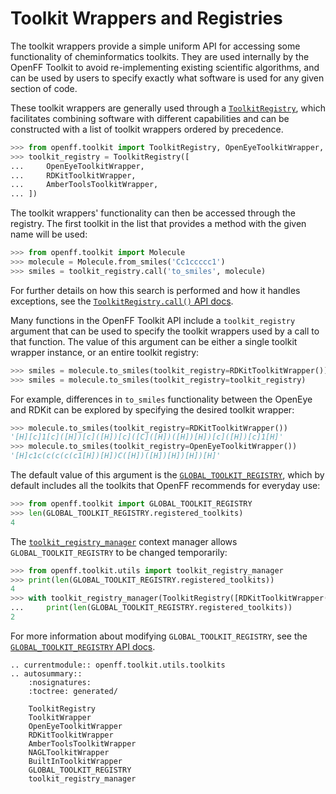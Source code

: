 # Toolkit Wrappers and Registries

The toolkit wrappers provide a simple uniform API for accessing some functionality of cheminformatics toolkits. They are used internally by the OpenFF Toolkit to avoid re-implementing existing scientific algorithms, and can be used by users to specify exactly what software is used for any given section of code.

These toolkit wrappers are generally used through a [`ToolkitRegistry`], which facilitates combining software with different capabilities and can be constructed with a list of toolkit wrappers ordered by precedence. 

```python
>>> from openff.toolkit import ToolkitRegistry, OpenEyeToolkitWrapper, RDKitToolkitWrapper, AmberToolsToolkitWrapper
>>> toolkit_registry = ToolkitRegistry([
...     OpenEyeToolkitWrapper, 
...     RDKitToolkitWrapper, 
...     AmberToolsToolkitWrapper,
... ])

```

The toolkit wrappers' functionality can then be accessed through the registry. The first toolkit in the list that provides a method with the given name will be used:

```python
>>> from openff.toolkit import Molecule
>>> molecule = Molecule.from_smiles('Cc1ccccc1')
>>> smiles = toolkit_registry.call('to_smiles', molecule)

```

For further details on how this search is performed and how it handles exceptions, see the [`ToolkitRegistry.call()` API docs].

Many functions in the OpenFF Toolkit API include a `toolkit_registry` argument that can be used to specify the toolkit wrappers used by a call to that function. The value of this argument can be either a single toolkit wrapper instance, or an entire toolkit registry:

```python
>>> smiles = molecule.to_smiles(toolkit_registry=RDKitToolkitWrapper())
>>> smiles = molecule.to_smiles(toolkit_registry=toolkit_registry)

```

For example, differences in `to_smiles` functionality between the OpenEye and RDKit can be explored by specifying the desired toolkit wrapper:

```python
>>> molecule.to_smiles(toolkit_registry=RDKitToolkitWrapper())
'[H][c]1[c]([H])[c]([H])[c]([C]([H])([H])[H])[c]([H])[c]1[H]'
>>> molecule.to_smiles(toolkit_registry=OpenEyeToolkitWrapper())
'[H]c1c(c(c(c(c1[H])[H])C([H])([H])[H])[H])[H]'

```

The default value of this argument is the [`GLOBAL_TOOLKIT_REGISTRY`], which by default includes all the toolkits that OpenFF recommends for everyday use:

```python
>>> from openff.toolkit import GLOBAL_TOOLKIT_REGISTRY
>>> len(GLOBAL_TOOLKIT_REGISTRY.registered_toolkits)
4

```

The [`toolkit_registry_manager`] context manager allows `GLOBAL_TOOLKIT_REGISTRY` to be changed temporarily:

```python
>>> from openff.toolkit.utils import toolkit_registry_manager
>>> print(len(GLOBAL_TOOLKIT_REGISTRY.registered_toolkits))
4
>>> with toolkit_registry_manager(ToolkitRegistry([RDKitToolkitWrapper(), AmberToolsToolkitWrapper()])):
...     print(len(GLOBAL_TOOLKIT_REGISTRY.registered_toolkits))
2

```

For more information about modifying `GLOBAL_TOOLKIT_REGISTRY`, see the [`GLOBAL_TOOLKIT_REGISTRY` API docs].

[`ToolkitRegistry`]: openff.toolkit.utils.toolkits.ToolkitRegistry
[`ToolkitRegistry.call()` API docs]: openff.toolkit.utils.toolkits.ToolkitRegistry.call
[`ToolkitRegistry.call`]: openff.toolkit.utils.toolkits.ToolkitRegistry.call
[`GLOBAL_TOOLKIT_REGISTRY`]: openff.toolkit.utils.toolkits.GLOBAL_TOOLKIT_REGISTRY
[`toolkit_registry_manager`]: openff.toolkit.utils.toolkits.toolkit_registry_manager
[`GLOBAL_TOOLKIT_REGISTRY` API docs]: openff.toolkit.utils.toolkits.GLOBAL_TOOLKIT_REGISTRY

```{eval-rst}
.. currentmodule:: openff.toolkit.utils.toolkits
.. autosummary::
    :nosignatures:
    :toctree: generated/

    ToolkitRegistry
    ToolkitWrapper
    OpenEyeToolkitWrapper
    RDKitToolkitWrapper
    AmberToolsToolkitWrapper
    NAGLToolkitWrapper
    BuiltInToolkitWrapper
    GLOBAL_TOOLKIT_REGISTRY
    toolkit_registry_manager
```